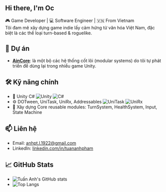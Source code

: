 
## **Hi there, I'm Oc**

🎮 Game Developer | 💻 Software Engineer | 🇻🇳 From Vietnam  
Tôi đam mê xây dựng game indie lấy cảm hứng từ văn hóa Việt Nam, đặc biệt là các thể loại turn-based & roguelike.

## 🚀 Dự án
- [**AinCore**](https://github.com/ocainsakai/Ain): là một bộ các hệ thống cốt lõi (modular systems) do tôi tự phát triển để dùng lại trong nhiều game Unity.
  
## 🛠️ Kỹ năng chính
- 🧩 Unity C# ![Unity](https://img.shields.io/badge/Unity-2022.3-blue?logo=unity) ![C#](https://img.shields.io/badge/C%23-8.0-blueviolet?logo=csharp)
- ⚙️ DOTween, UniTask, UniRx, Addressables ![UniTask](https://img.shields.io/badge/UniTask-Cysharp-yellow) ![UniRx](https://img.shields.io/badge/UniRx-Async-green)
- 🧪 Xây dựng Core reusable modules: TurnSystem, HealthSystem, Input, State Machine

## 📫 Liên hệ

- Email: anhpt.l.1922@gmail.com  
- LinkedIn: [linkedin.com/in/tuananhpham](https://www.linkedin.com/in/anh-ph%E1%BA%A1m-395113211/)
  
## 📈 GitHub Stats

+ ![Tuấn Anh's GitHub stats](https://github-readme-stats.vercel.app/api?username=ocainsakai&show_icons=true&theme=tokyonight)
+ ![Top Langs](https://github-readme-stats.vercel.app/api/top-langs/?username=ocainsakai&layout=compact&theme=tokyonight)

<!--
**ocainsakai/ocainsakai** is a ✨ _special_ ✨ repository because its `README.md` (this file) appears on your GitHub profile.

Here are some ideas to get you started:

- 🔭 I’m currently working on ...
- 🌱 I’m currently learning ...
- 👯 I’m looking to collaborate on ...
- 🤔 I’m looking for help with ...
- 💬 Ask me about ...
- 📫 How to reach me: ...
- 😄 Pronouns: ...
- ⚡ Fun fact: ...
-->
